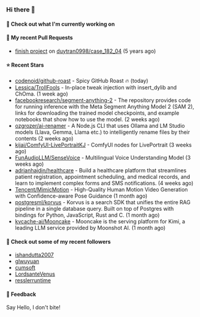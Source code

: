 ### Hi there 👋

#### 👷 Check out what I'm currently working on

#### 🔨 My recent Pull Requests

- [finish project](https://github.com/duytran0998/case_182_04/pull/1) on [duytran0998/case_182_04](https://github.com/duytran0998/case_182_04) (5 years ago)

#### ⭐ Recent Stars

- [codenoid/github-roast](https://github.com/codenoid/github-roast) - Spicy GitHub Roast 🔥 (today)
- [Lessica/TrollFools](https://github.com/Lessica/TrollFools) - In-place tweak injection with insert_dylib and ChOma. (1 week ago)
- [facebookresearch/segment-anything-2](https://github.com/facebookresearch/segment-anything-2) - The repository provides code for running inference with the Meta Segment Anything Model 2 (SAM 2), links for downloading the trained model checkpoints, and example notebooks that show how to use the model. (2 weeks ago)
- [ozgrozer/ai-renamer](https://github.com/ozgrozer/ai-renamer) - A Node.js CLI that uses Ollama and LM Studio models (Llava, Gemma, Llama etc.) to intelligently rename files by their contents (2 weeks ago)
- [kijai/ComfyUI-LivePortraitKJ](https://github.com/kijai/ComfyUI-LivePortraitKJ) - ComfyUI nodes for LivePortrait (3 weeks ago)
- [FunAudioLLM/SenseVoice](https://github.com/FunAudioLLM/SenseVoice) - Multilingual Voice Understanding Model (3 weeks ago)
- [adrianhajdin/healthcare](https://github.com/adrianhajdin/healthcare) - Build a healthcare platform that streamlines patient registration, appointment scheduling, and medical records, and learn to implement complex forms and SMS notifications. (4 weeks ago)
- [Tencent/MimicMotion](https://github.com/Tencent/MimicMotion) - High-Quality Human Motion Video Generation with Confidence-aware Pose Guidance (1 month ago)
- [postgresml/korvus](https://github.com/postgresml/korvus) - Korvus is a search SDK that unifies the entire RAG pipeline in a single database query. Built on top of Postgres with bindings for Python, JavaScript, Rust and C. (1 month ago)
- [kvcache-ai/Mooncake](https://github.com/kvcache-ai/Mooncake) - Mooncake is the serving platform for Kimi, a leading LLM service provided by Moonshot AI. (1 month ago)

#### 👯 Check out some of my recent followers

- [ishandutta2007](https://github.com/ishandutta2007)
- [glwuyuan](https://github.com/glwuyuan)
- [cumsoft](https://github.com/cumsoft)
- [LordsanteVenus](https://github.com/LordsanteVenus)
- [resslerruntime](https://github.com/resslerruntime)

#### 💬 Feedback

Say Hello, I don't bite!